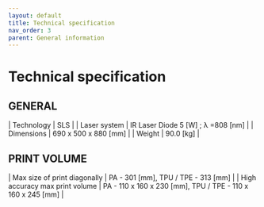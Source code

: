 ```yaml
---
layout: default
title: Technical specification
nav_order: 3
parent: General information
---
```

<h1> Technical specification </h1>

<h2> GENERAL </h2>
| Technology                          |          SLS                                        |
| Laser system                        |          IR Laser Diode 5 [W] ; λ =808 [nm]         |
| Dimensions                          |          690 x 500 x 880 [mm]                       |
| Weight                              |           90.0 [kg]                                 |

<h2> PRINT VOLUME </h2>

| Max size of print diagonally               |         PA - 301 [mm], TPU / TPE - 313 [mm]        |
| High accuracy max print volume             |           PA - 110 x 160 x 230 [mm], TPU / TPE - 110 x 160 x 245 [mm]        |
